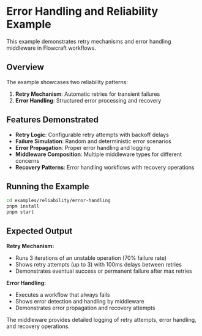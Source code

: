 # Error Handling and Reliability Example

This example demonstrates retry mechanisms and error handling middleware in Flowcraft workflows.

## Overview

The example showcases two reliability patterns:
1. **Retry Mechanism**: Automatic retries for transient failures
2. **Error Handling**: Structured error processing and recovery

## Features Demonstrated

- **Retry Logic**: Configurable retry attempts with backoff delays
- **Failure Simulation**: Random and deterministic error scenarios
- **Error Propagation**: Proper error handling and logging
- **Middleware Composition**: Multiple middleware types for different concerns
- **Recovery Patterns**: Error handling workflows with recovery operations

## Running the Example

```bash
cd examples/reliability/error-handling
pnpm install
pnpm start
```

## Expected Output

**Retry Mechanism:**
- Runs 3 iterations of an unstable operation (70% failure rate)
- Shows retry attempts (up to 3) with 100ms delays between retries
- Demonstrates eventual success or permanent failure after max retries

**Error Handling:**
- Executes a workflow that always fails
- Shows error detection and handling by middleware
- Demonstrates error propagation and recovery attempts

The middleware provides detailed logging of retry attempts, error handling, and recovery operations.